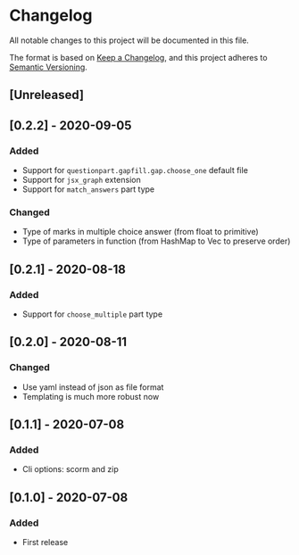 # Changelog

All notable changes to this project will be documented in this file.

The format is based on [Keep a Changelog](https://keepachangelog.com/en/1.0.0/),
and this project adheres to [Semantic Versioning](https://semver.org/spec/v2.0.0.html).

## [Unreleased]

## [0.2.2] - 2020-09-05

### Added
- Support for `questionpart.gapfill.gap.choose_one` default file
- Support for `jsx_graph` extension
- Support for `match_answers` part type
### Changed
- Type of marks in multiple choice answer (from float to primitive)
- Type of parameters in function (from HashMap to Vec to preserve order)

## [0.2.1] - 2020-08-18

### Added
- Support for `choose_multiple` part type

## [0.2.0] - 2020-08-11

### Changed
- Use yaml instead of json as file format
- Templating is much more robust now

## [0.1.1] - 2020-07-08

### Added
- Cli options: scorm and zip

## [0.1.0] - 2020-07-08

### Added
- First release
